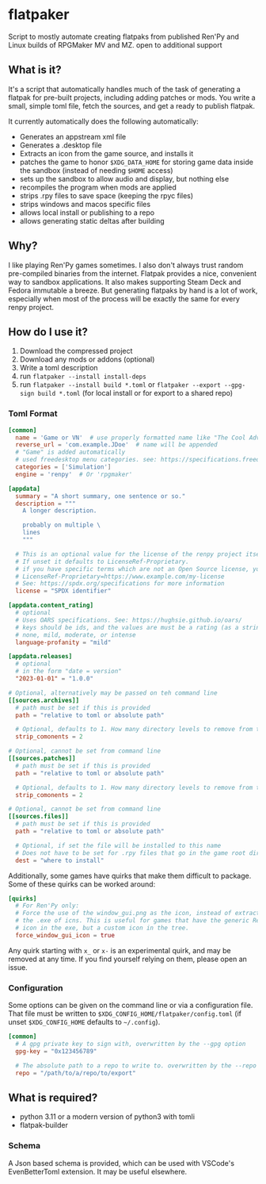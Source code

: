 # flatpaker

Script to mostly automate creating flatpaks from published Ren'Py and Linux
builds of RPGMaker MV and MZ. open to additional support

## What is it?

It's a script that automatically handles much of the task of generating a
flatpak for pre-built projects, including adding patches or mods. You
write a small, simple toml file, fetch the sources, and get a ready to publish
flatpak.

It currently automatically does the following automatically:

- Generates an appstream xml file
- Generates a .desktop file
- Extracts an icon from the game source, and installs it
- patches the game to honor `$XDG_DATA_HOME` for storing game data inside the sandbox (instead of needing `$HOME` access)
- sets up the sandbox to allow audio and display, but nothing else
- recompiles the program when mods are applied
- strips .rpy files to save space (keeping the rpyc files)
- strips windows and macos specific files
- allows local install or publishing to a repo
- allows generating static deltas after building

## Why?

I like playing Ren'Py games sometimes. I also don't always trust random
pre-compiled binaries from the internet. Flatpak provides a nice, convenient
way to sandbox applications. It also makes supporting Steam Deck and Fedora
immutable a breeze. But generating flatpaks by hand is a lot of work, especially
when most of the process will be exactly the same for every renpy project.

## How do I use it?

1. Download the compressed project
2. Download any mods or addons (optional)
3. Write a toml description
4. run `flatpaker --install install-deps`
5. run `flatpaker --install build *.toml` or `flatpaker --export --gpg-sign build *.toml` (for local install or for export to a shared repo)

### Toml Format

```toml
[common]
  name = 'Game or VN'  # use properly formatted name like "The Cool Adventures of Bob", or "Bob's Quest 7: Lawnmower Confusion"
  reverse_url = 'com.example.JDoe'  # name will be appended
  # "Game" is added automatically
  # used freedesktop menu categories. see: https://specifications.freedesktop.org/menu-spec/latest/apas02.html
  categories = ['Simulation']
  engine = 'renpy'  # Or 'rpgmaker'

[appdata]
  summary = "A short summary, one sentence or so."
  description = """
    A longer description.

    probably on multiple \
    lines
    """

  # This is an optional value for the license of the renpy project itself.
  # If unset it defaults to LicenseRef-Proprietary.
  # if you have specific terms which are not an Open Source license, you can use the form:
  # LicenseRef-Proprietary=https://www.example.com/my-license
  # See: https://spdx.org/specifications for more information
  license = "SPDX identifier"

[appdata.content_rating]
  # optional
  # Uses OARS specifications. See: https://hughsie.github.io/oars/
  # keys should be ids, and the values are must be a rating (as a string):
  # none, mild, moderate, or intense
  language-profanity = "mild"

[appdata.releases]
  # optional
  # in the form "date = version"
  "2023-01-01" = "1.0.0"

# Optional, alternatively may be passed on teh command line
[[sources.archives]]
  # path must be set if this is provided
  path = "relative to toml or absolute path"

  # Optional, defaults to 1. How many directory levels to remove from this component
  strip_comonents = 2

# Optional, cannot be set from command line
[[sources.patches]]
  # path must be set if this is provided
  path = "relative to toml or absolute path"

  # Optional, defaults to 1. How many directory levels to remove from this component
  strip_comonents = 2

# Optional, cannot be set from command line
[[sources.files]]
  # path must be set if this is provided
  path = "relative to toml or absolute path"

  # Optional, if set the file will be installed to this name
  # Does not have to be set for .rpy files that go in the game root directory
  dest = "where to install"
```

Additionally, some games have quirks that make them difficult to package. Some
of these quirks can be worked around:
```toml
[quirks]
  # For Ren'Py only:
  # Force the use of the window_gui.png as the icon, instead of extracting from
  # the .exe of icns. This is useful for games that have the generic Ren'Py
  # icon in the exe, but a custom icon in the tree.
  force_window_gui_icon = true
```

Any quirk starting with `x_` or `x-` is an experimental quirk, and may be
removed at any time. If you find yourself relying on them, please open an issue.

### Configuration

Some options can be given on the command line or via a configuration file.
That file must be written to `$XDG_CONFIG_HOME/flatpaker/config.toml` (if unset
`$XDG_CONFIG_HOME` defaults to `~/.config`).

```toml
[common]
  # A gpg private key to sign with, overwritten by the --gpg option
  gpg-key = "0x123456789"

  # The absolute path to a repo to write to. overwritten by the --repo option
  repo = "/path/to/a/repo/to/export"
```


## What is required?

- python 3.11 or a modern version of python3 with tomli
- flatpak-builder

### Schema

A Json based schema is provided, which can be used with VSCode's EvenBetterToml
extension. It may be useful elsewhere.
